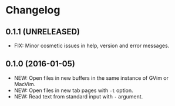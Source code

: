 Changelog
=========

0.1.1 (UNRELEASED)
------------------
- FIX: Minor cosmetic issues in help, version and error messages.

0.1.0 (2016-01-05)
------------------
- NEW: Open files in new buffers in the same instance of GVim or MacVim.
- NEW: Open files in new tab pages with `-t` option.
- NEW: Read text from standard input with `-` argument.
